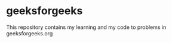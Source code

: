 geeksforgeeks
=============

This repository contains my learning and my code to problems in geeksforgeeks.org
